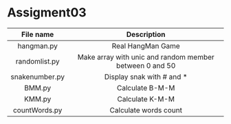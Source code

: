 # Assigment03

|  File name    | Description   |
| :-----------: | :-----------: |
| hangman.py | Real HangMan Game  |
| randomlist.py  | Make array with unic and random member between 0 and 50 |
| snakenumber.py | Display snak with # and * |
| BMM.py | Calculate B-M-M |
| KMM.py | Calculate K-M-M |
| countWords.py | Calculate words count |